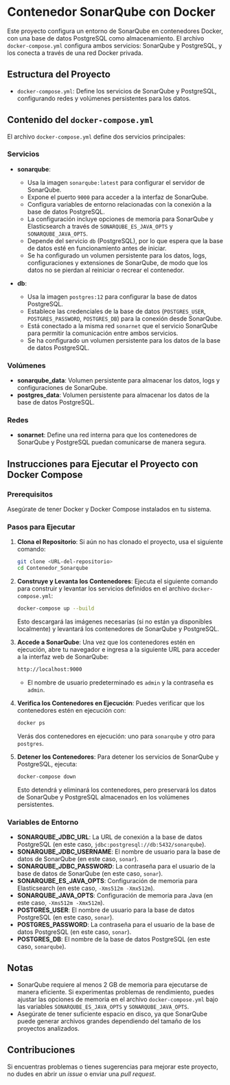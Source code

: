 # Contenedor SonarQube con Docker

Este proyecto configura un entorno de SonarQube en contenedores Docker, con una base de datos PostgreSQL como almacenamiento. El archivo `docker-compose.yml` configura ambos servicios: SonarQube y PostgreSQL, y los conecta a través de una red Docker privada.

## Estructura del Proyecto

- `docker-compose.yml`: Define los servicios de SonarQube y PostgreSQL, configurando redes y volúmenes persistentes para los datos.

## Contenido del `docker-compose.yml`

El archivo `docker-compose.yml` define dos servicios principales:

### Servicios

- **sonarqube**:
  - Usa la imagen `sonarqube:latest` para configurar el servidor de SonarQube.
  - Expone el puerto `9000` para acceder a la interfaz de SonarQube.
  - Configura variables de entorno relacionadas con la conexión a la base de datos PostgreSQL.
  - La configuración incluye opciones de memoria para SonarQube y Elasticsearch a través de `SONARQUBE_ES_JAVA_OPTS` y `SONARQUBE_JAVA_OPTS`.
  - Depende del servicio `db` (PostgreSQL), por lo que espera que la base de datos esté en funcionamiento antes de iniciar.
  - Se ha configurado un volumen persistente para los datos, logs, configuraciones y extensiones de SonarQube, de modo que los datos no se pierdan al reiniciar o recrear el contenedor.
  
- **db**:
  - Usa la imagen `postgres:12` para configurar la base de datos PostgreSQL.
  - Establece las credenciales de la base de datos (`POSTGRES_USER`, `POSTGRES_PASSWORD`, `POSTGRES_DB`) para la conexión desde SonarQube.
  - Está conectado a la misma red `sonarnet` que el servicio SonarQube para permitir la comunicación entre ambos servicios.
  - Se ha configurado un volumen persistente para los datos de la base de datos PostgreSQL.

### Volúmenes

- **sonarqube_data**: Volumen persistente para almacenar los datos, logs y configuraciones de SonarQube.
- **postgres_data**: Volumen persistente para almacenar los datos de la base de datos PostgreSQL.

### Redes

- **sonarnet**: Define una red interna para que los contenedores de SonarQube y PostgreSQL puedan comunicarse de manera segura.

## Instrucciones para Ejecutar el Proyecto con Docker Compose

### Prerequisitos

Asegúrate de tener Docker y Docker Compose instalados en tu sistema.

### Pasos para Ejecutar

1. **Clona el Repositorio**:
   Si aún no has clonado el proyecto, usa el siguiente comando:
   ```bash
   git clone <URL-del-repositorio>
   cd Contenedor_Sonarqube
   ```

2. **Construye y Levanta los Contenedores**:
   Ejecuta el siguiente comando para construir y levantar los servicios definidos en el archivo `docker-compose.yml`:
   ```bash
   docker-compose up --build
   ```

   Esto descargará las imágenes necesarias (si no están ya disponibles localmente) y levantará los contenedores de SonarQube y PostgreSQL.

3. **Accede a SonarQube**:
   Una vez que los contenedores estén en ejecución, abre tu navegador e ingresa a la siguiente URL para acceder a la interfaz web de SonarQube:
   ```bash
   http://localhost:9000
   ```

   - El nombre de usuario predeterminado es `admin` y la contraseña es `admin`.

4. **Verifica los Contenedores en Ejecución**:
   Puedes verificar que los contenedores estén en ejecución con:
   ```bash
   docker ps
   ```

   Verás dos contenedores en ejecución: uno para `sonarqube` y otro para `postgres`.

5. **Detener los Contenedores**:
   Para detener los servicios de SonarQube y PostgreSQL, ejecuta:
   ```bash
   docker-compose down
   ```

   Esto detendrá y eliminará los contenedores, pero preservará los datos de SonarQube y PostgreSQL almacenados en los volúmenes persistentes.

### Variables de Entorno

- **SONARQUBE_JDBC_URL**: La URL de conexión a la base de datos PostgreSQL (en este caso, `jdbc:postgresql://db:5432/sonarqube`).
- **SONARQUBE_JDBC_USERNAME**: El nombre de usuario para la base de datos de SonarQube (en este caso, `sonar`).
- **SONARQUBE_JDBC_PASSWORD**: La contraseña para el usuario de la base de datos de SonarQube (en este caso, `sonar`).
- **SONARQUBE_ES_JAVA_OPTS**: Configuración de memoria para Elasticsearch (en este caso, `-Xms512m -Xmx512m`).
- **SONARQUBE_JAVA_OPTS**: Configuración de memoria para Java (en este caso, `-Xms512m -Xmx512m`).
- **POSTGRES_USER**: El nombre de usuario para la base de datos PostgreSQL (en este caso, `sonar`).
- **POSTGRES_PASSWORD**: La contraseña para el usuario de la base de datos PostgreSQL (en este caso, `sonar`).
- **POSTGRES_DB**: El nombre de la base de datos PostgreSQL (en este caso, `sonarqube`).

## Notas

- SonarQube requiere al menos 2 GB de memoria para ejecutarse de manera eficiente. Si experimentas problemas de rendimiento, puedes ajustar las opciones de memoria en el archivo `docker-compose.yml` bajo las variables `SONARQUBE_ES_JAVA_OPTS` y `SONARQUBE_JAVA_OPTS`.
- Asegúrate de tener suficiente espacio en disco, ya que SonarQube puede generar archivos grandes dependiendo del tamaño de los proyectos analizados.

## Contribuciones

Si encuentras problemas o tienes sugerencias para mejorar este proyecto, no dudes en abrir un _issue_ o enviar una _pull request_.